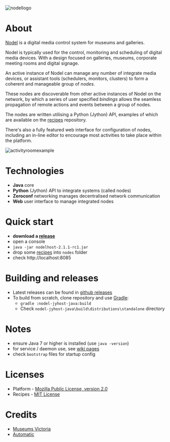 ![nodellogo](http://nodel.io/media/1066/logo-nodel.png)

About
=====

[Nodel](http://nodel.io) is a digital media control system for museums and galleries.

Nodel is typically used for the control, monitoring and scheduling of digital media devices. With a design focused on galleries, museums, corporate meeting rooms and digital signage.

An active instance of Nodel can manage any number of integrate media devices, or assistant tools (schedulers, monitors, clusters) to form a coherent and manageable group of *nodes*.

These nodes are discoverable from other active instances of Nodel on the network, by which a series of user specified *bindings* allows the seamless propagation of remote actions and events between a group of nodes.

The nodes are written utilising a Python (Jython) API, examples of which are available on the [recipes](https://github.com/museumsvictoria/nodel-recipes) repository.

There's also a fully featured web interface for configuration of nodes, including an in-line editor to encourage most activities to take place within the platform.

![activityroomexample](http://nodel.io/media/1065/activityroomnodel_cut.png)


Technologies
============

* **Java** core
* **Python** (Jython) API to integrate systems (called nodes)
* **Zeroconf** networking manages decentralised network communication
* **Web** user interface to manage integrated nodes

Quick start
===========
* **download a [release](https://github.com/museumsvictoria/nodel/releases)**
* open a console
* `java -jar nodelhost-2.1.1-rc1.jar`
* drop some [recipes](https://github.com/museumsvictoria/nodel-recipes) into `nodes` folder
* check http://localhost:8085

Building and releases
=====================
* Latest releases can be found in [github releases](https://github.com/museumvictoria/nodel/releases)
* To build from scratch, clone repository and use [Gradle](http://www.gradle.org/):
  * `gradle :nodel-jyhost-java:build`
  * Check `nodel-jyhost-java\build\distributions\standalone` directory

Notes
=====
* ensure Java 7 or higher is installed (use `java -version`)
* for service / daemon use, see [wiki pages](https://github.com/museumvictoria/nodel/wiki)
* check `bootstrap` files for startup config

Licenses
========
* Platform - [Mozilla Public License, version 2.0](http://www.mozilla.org/MPL/2.0)
* Recipes - [MIT License](http://opensource.org/licenses/MIT)


Credits
=======

* [Museums Victoria](http://museumvictoria.com.au)
* [Automatic](http://automatic.com.au)
